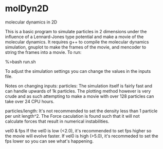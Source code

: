 # molDyn2D
molecular dynamics in 2D

This is a basic program to simulate particles in 2 dimensions under
the influence of a Lennard-Jones type potential and make a movie of
the molecular dynamics. It requires g++ to compile the molecular 
dynamics simulation, gnuplot to make the frames of the movie, and 
mencoder to string the frames into a movie. To run:

%>bash run.sh

To adjust the simulation settings you can change the values in the 
inputs file.

Notes on changing inputs:
   particles:
      The simulation itself is fairly fast and can handle upwards
      of 1k particles.  The plotting method however is very crude
      and as such attempting to make a movie with over 128 particles
      can take over 24 CPU hours.

   particles/length:
      It's not recommended to set the density less than 1 particle per
      unit length^2.  The Force caculation is found such that it will
      not calculate forces that result in numerical instabilities.  

   vel0 & fps
      If the vel0 is low (<2.0), it's recommended to set fps higher so
      the movie will evolve faster.  If vel0 is high (>5.0), it's
      recommeded to set the fps lower so you can see what's happening.
